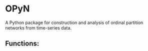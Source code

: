 # OPyN
A Python package for construction and analysis of ordinal partition networks from time-series data.

## Functions:

 
